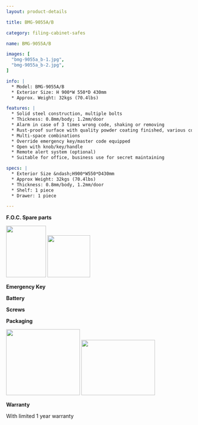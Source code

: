 ```yaml
---
layout: product-details

title: BMG-9055A/B

category: filing-cabinet-safes

name: BMG-9055A/B

images: [
  "bmg-9055a_b-1.jpg",
  "bmg-9055a_b-2.jpg",
]

info: |
  * Model: BMG-9055A/B
  * Exterior Size: H 900*W 550*D 430mm
  * Approx. Weight: 32kgs (70.4lbs)

features: |
  * Solid steel construction, multiple bolts
  * Thickness: 0.8mm/body; 1.2mm/door
  * Alarm in case of 3 times wrong code, shaking or removing
  * Rust-proof surface with quality powder coating finished, various colors available
  * Multi-space combinations
  * Override emergency key/master code equipped
  * Open with knob/key/handle
  * Remote alert system (optional)
  * Suitable for office, business use for secret maintaining

specs: |
  * Exterior Size &ndash;H900*W550*D430mm
  * Approx Weight: 32kgs (70.4lbs)
  * Thickness: 0.8mm/body, 1.2mm/door
  * Shelf: 1 piece
  * Drawer: 1 piece

---
```


**F.O.C. Spare parts**

<img alt="" src="{IMAGE_CDN}/bmg-9055a_b-3.jpg" style="width: 108px; height: 140px" />

<img alt="" src="{IMAGE_CDN}/bmg-9055a_b-4.jpg" style="width: 116px; height: 114px" />

<img alt="" src="{IMAGE_CDN}/bmg-9055a_b-5.jpg" />

**Emergency Key**

**Battery**

**Screws**

**Packaging**

<img alt="" src="{IMAGE_CDN}/bmg-9055a_b-6.jpg" style="width: 200px; height: 179px" />

<img alt="" src="{IMAGE_CDN}/bmg-9055a_b-7.jpg" style="width: 200px; height: 150px" />

**Warranty**

With limited 1 year warranty


